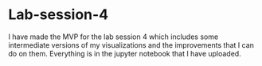 # Lab-session-4

I have made the MVP for the lab session 4 which includes some intermediate versions of my visualizations and the improvements that I can do on them. Everything is in the jupyter notebook that I have uploaded. 
